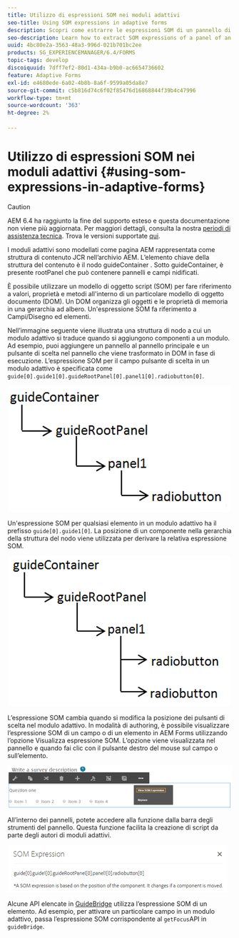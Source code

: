 ```yaml
---
title: Utilizzo di espressioni SOM nei moduli adattivi
seo-title: Using SOM expressions in adaptive forms
description: Scopri come estrarre le espressioni SOM di un pannello di un modulo adattivo.
seo-description: Learn how to extract SOM expressions of a panel of an adaptive form.
uuid: 4bc80e2a-3563-48a3-996d-021b701bc2ee
products: SG_EXPERIENCEMANAGER/6.4/FORMS
topic-tags: develop
discoiquuid: 7dff7ef2-80d1-434a-b9b0-ac6654736602
feature: Adaptive Forms
exl-id: e4680ede-6a02-4b8b-8a6f-9599a05da8e7
source-git-commit: c5b816d74c6f02f85476d16868844f39b4c47996
workflow-type: tm+mt
source-wordcount: '363'
ht-degree: 2%

---
```


# Utilizzo di espressioni SOM nei moduli adattivi {#using-som-expressions-in-adaptive-forms}

>[!CAUTION]
>
>AEM 6.4 ha raggiunto la fine del supporto esteso e questa documentazione non viene più aggiornata. Per maggiori dettagli, consulta la nostra [periodi di assistenza tecnica](https://helpx.adobe.com/it/support/programs/eol-matrix.html). Trova le versioni supportate [qui](https://experienceleague.adobe.com/docs/).

I moduli adattivi sono modellati come pagina AEM rappresentata come struttura di contenuto JCR nell’archivio AEM. L’elemento chiave della struttura del contenuto è il nodo guideContainer . Sotto guideContainer, è presente rootPanel che può contenere pannelli e campi nidificati.

È possibile utilizzare un modello di oggetto script (SOM) per fare riferimento a valori, proprietà e metodi all&#39;interno di un particolare modello di oggetto documento (DOM). Un DOM organizza gli oggetti e le proprietà di memoria in una gerarchia ad albero. Un&#39;espressione SOM fa riferimento a Campi/Disegno ed elementi.

Nell’immagine seguente viene illustrata una struttura di nodo a cui un modulo adattivo si traduce quando si aggiungono componenti a un modulo. Ad esempio, puoi aggiungere un pannello al pannello principale e un pulsante di scelta nel pannello che viene trasformato in DOM in fase di esecuzione. L’espressione SOM per il campo pulsante di scelta in un modulo adattivo è specificata come `guide[0].guide1[0].guideRootPanel[0].panel1[0].radiobutton[0]`.

![Struttura DOM](assets/hierarchy-1.png)

Un&#39;espressione SOM per qualsiasi elemento in un modulo adattivo ha il prefisso `guide[0].guide1[0]`. La posizione di un componente nella gerarchia della struttura del nodo viene utilizzata per derivare la relativa espressione SOM.

![Struttura DOM con due pulsanti di scelta](assets/hierarchy_radio_button.png)

L’espressione SOM cambia quando si modifica la posizione dei pulsanti di scelta nel modulo adattivo. In modalità di authoring, è possibile visualizzare l’espressione SOM di un campo o di un elemento in AEM Forms utilizzando l’opzione Visualizza espressione SOM. L’opzione viene visualizzata nel pannello e quando fai clic con il pulsante destro del mouse sul campo o sull’elemento.

![Estrazione di espressioni SOM in un modulo adattivo](assets/som-expressions.png)

All’interno dei pannelli, potete accedere alla funzione dalla barra degli strumenti del pannello. Questa funzione facilita la creazione di script da parte degli autori di moduli adattivi.

![Estrazione di espressioni SOM tramite la barra degli strumenti del pannello](assets/som-expression.png)

Alcune API elencate in [GuideBridge](https://helpx.adobe.com/aem-forms/6/javascript-api/GuideBridge.md) utilizza l’espressione SOM di un elemento. Ad esempio, per attivare un particolare campo in un modulo adattivo, passa l’espressione SOM corrispondente al `getFocus`API in `guideBridge`.
